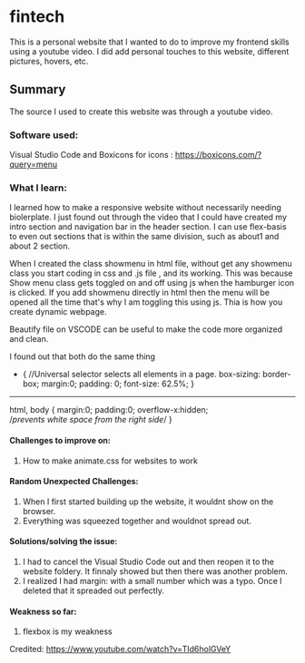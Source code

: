# fintech
This is a personal website that I wanted to do to improve my frontend skills using a youtube video. I did add personal touches to this website, different pictures, hovers, etc.

## Summary
The source I used to create this website was through a youtube video.

### Software used:
Visual Studio Code and
Boxicons for icons : https://boxicons.com/?query=menu

### What I learn:
I learned how to make a responsive website without necessarily needing biolerplate. I just found out through the video that
I could have created my intro section and navigation bar in the header section.
I can use flex-basis to even out sections that is within the same division, such as about1 and about 2 section.

When I created the class showmenu in html file, without get any showmenu class you start coding in css and .js file , and its working. This was because
Show menu class gets toggled on and off using js when the hamburger icon is clicked. If you add showmenu directly in html then the menu will be opened all the time that's why I am toggling this using js. Thia is how you create dynamic webpage.

Beautify file on VSCODE can be useful to make the code more organized and clean.

I found out that both do the same thing

* { //Universal selector selects all elements in a page.
    box-sizing: border-box;
    margin:0;
    padding: 0; 
    font-size: 62.5%;
}
---------------------------------------------
html, body {
    margin:0;
    padding:0;
    overflow-x:hidden;	
      /*prevents white space from the right side*/
  }



#### Challenges to improve on:
1. How to make animate.css for websites to work

#### Random Unexpected Challenges:
1. When I first started building up the website, it wouldnt show on the browser. 
2. Everything was squeezed together and wouldnot spread out.

#### Solutions/solving the issue:
1. I had to cancel the Visual Studio Code out and then reopen it to the website foldery. It finnaly showed but then there was another problem.
2. I realized I had margin: with a small number which was a typo. Once I deleted that it spreaded out perfectly.

#### Weakness so far:
1.	flexbox is my weakness


Credited: https://www.youtube.com/watch?v=TId6holGVeY
